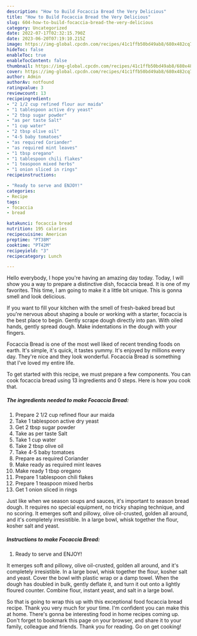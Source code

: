 ```yaml
---
description: "How to Build Focaccia Bread the Very Delicious"
title: "How to Build Focaccia Bread the Very Delicious"
slug: 604-how-to-build-focaccia-bread-the-very-delicious
category: Uncategorized
date: 2022-07-17T02:32:15.790Z
date: 2023-06-20T07:19:10.215Z
image: https://img-global.cpcdn.com/recipes/41c1ffb50bd49ab8/680x482cq70/focaccia-bread-recipe-main-photo.jpg
hideToc: false
enableToc: true
enableTocContent: false
thumbnail: https://img-global.cpcdn.com/recipes/41c1ffb50bd49ab8/680x482cq70/focaccia-bread-recipe-main-photo.jpg
cover: https://img-global.cpcdn.com/recipes/41c1ffb50bd49ab8/680x482cq70/focaccia-bread-recipe-main-photo.jpg
author: Admin
authorAv: notfound
ratingvalue: 3
reviewcount: 13
recipeingredient:
- "2 1/2 cup refined flour aur maida"
- "1 tablespoon active dry yeast"
- "2 tbsp sugar powder"
- "as per taste Salt"
- "1 cup water"
- "2 tbsp olive oil"
- "4-5 baby tomatoes"
- "as required Coriander"
- "as required mint leaves"
- "1 tbsp oregano"
- "1 tablespoon chili flakes"
- "1 teaspoon mixed herbs"
- "1 onion sliced in rings"
recipeinstructions:

- "Ready to serve and ENJOY!"
categories:
- Recipe
tags:
- focaccia
- bread

katakunci: focaccia bread 
nutrition: 195 calories
recipecuisine: American
preptime: "PT38M"
cooktime: "PT42M"
recipeyield: "3"
recipecategory: Lunch

---
```



Hello everybody, I hope you're having an amazing day today. Today, I will show you a way to prepare a distinctive dish, focaccia bread. It is one of my favorites. This time, I am going to make it a little bit unique. This is gonna smell and look delicious.

If you want to fill your kitchen with the smell of fresh-baked bread but you&#39;re nervous about shaping a boule or working with a starter, focaccia is the best place to begin. Gently scrape dough directly into pan. With oiled hands, gently spread dough. Make indentations in the dough with your fingers.

Focaccia Bread is one of the most well liked of recent trending foods on earth. It's simple, it's quick, it tastes yummy. It's enjoyed by millions every day. They're nice and they look wonderful. Focaccia Bread is something that I've loved my entire life.


To get started with this recipe, we must prepare a few components. You can cook focaccia bread using 13 ingredients and 0 steps. Here is how you cook that.

<!--inarticleads1-->

##### The ingredients needed to make Focaccia Bread:

1. Prepare 2 1/2 cup refined flour aur maida
1. Take 1 tablespoon active dry yeast
1. Get 2 tbsp sugar powder
1. Take as per taste Salt
1. Take 1 cup water
1. Take 2 tbsp olive oil
1. Take 4-5 baby tomatoes
1. Prepare as required Coriander
1. Make ready as required mint leaves
1. Make ready 1 tbsp oregano
1. Prepare 1 tablespoon chili flakes
1. Prepare 1 teaspoon mixed herbs
1. Get 1 onion sliced in rings


Just like when we season soups and sauces, it&#39;s important to season bread dough. It requires no special equipment, no tricky shaping technique, and no scoring. It emerges soft and pillowy, olive oil-crusted, golden all around, and it&#39;s completely irresistible. In a large bowl, whisk together the flour, kosher salt and yeast. 

<!--inarticleads2-->

##### Instructions to make Focaccia Bread:


1. Ready to serve and ENJOY!

It emerges soft and pillowy, olive oil-crusted, golden all around, and it&#39;s completely irresistible. In a large bowl, whisk together the flour, kosher salt and yeast. Cover the bowl with plastic wrap or a damp towel. When the dough has doubled in bulk, gently deflate it, and turn it out onto a lightly floured counter. Combine flour, instant yeast, and salt in a large bowl. 

So that is going to wrap this up with this exceptional food focaccia bread recipe. Thank you very much for your time. I'm confident you can make this at home. There's gonna be interesting food in home recipes coming up. Don't forget to bookmark this page on your browser, and share it to your family, colleague and friends. Thank you for reading. Go on get cooking!
